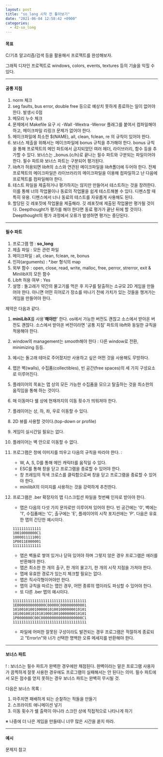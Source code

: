 ```yaml
---
layout: post
title: "so_long 시작 전 톺아보기"
date: "2021-06-04 12:58:42 +0900"
categories:
  - 42-so_long
---
```

#### 목표



 C/기초 알고리즘/검색 등을 활용해서 프로젝트를 완성해보자.
 



 그래픽 디자인 프로젝트로 windows, colors, events, textures
 등의 기술을 익힐 수 있다.
 




---


#### 공통 지침


1. norm 체크
2. seg faults, bus error, double free 등으로 예상치 못하게
 종료하는 일이 없어야 한다. 발생시 0점
3. 메모리 누수 체크
4. 문제에서 Makefile 요구 시 \-Wall \-Wextra \-Werror 플래그를
 붙여서 컴파일해야 하고, 메이크파일 리링크 문제가 없어야
 한다.
5. 메이크파일에 최소한 $(NAME), all, clean, fclean, re 의
 규칙이 있어야 한다.
6. 보너스 제출을 위해서는 메이크파일에 bonus 규칙을 추가해야
 한다. bonus 규칙을 통해 프로젝트의 메인 파트에서
 금지되었던 여러 헤더, 라이브러리, 함수 등을 추가할 수
 있다. 보너스는 \_bonus.{c/h}로 끝나는 필수 파트와 구분되는
 파일이어야 한다. 필수 파트와 보너스 파트는 구분되어
 평가된다.
7. libft가 허용되면 libft의 소스와 연관된 메이크파일을
 libft폴더에 두어야 한다. 전체 프로젝트의 메이크파일은
 라이브러리의 메이크파일을 이용해 컴파일하고 난 다음에
 프로젝트를 컴파일해야 한다.
8. 테스트 파일을 제출하거나 평가하지는 않지만 만들어서
 테스트하는 것을 장려한다. 이를 통해 너의 작업물이나 동료의
 작업물을 쉽게 테스트해볼 수 있다. 디펜스할 때 특히 유용.
 디펜스에서 너나 동료의 테스트를 자유롭게 사용해도 된다.
9. 할당된 깃 레포짓에 작업물을 제출해라. 깃 레포짓에 제출된
 작업물만 평가될 것이다. Deepthought가 평가를 해야 한다면
 동료 평가가 끝난 뒤에 할 것이다. Deepthought의 평가
 과정에서 오류가 발생하면 평가는 중단된다.




---


#### 필수 파트


1. 프로그램 명 : **so\_long**
2. 제출 파일 : 모든 관련 파일
3. 메이크파일 : all, clean, fclean, re, bonus
4. 인자(arguments) : \*.ber 형식의 map
5. 외부 함수 : open, close, read, write, malloc, free,
 perror, strerror, exit \& MinilibX의 모든 함수
6. Libft 허용 여부 : Yes
7. 설명 : 돌고래가 약간의 물고기를 먹은 후 지구를 탈출하는
 소규모 2D 게임을 만들어야 한다. 아니면 어떤 히어로가
 장소를 떠나기 전에 가치가 있는 것들을 챙겨가는 게임을
 만들어야 한다.


제약은 다음과 같다.


1. **miniLibX**를
 사용'**해야만**' 한다. os에서
 가능한 버전도 괜찮고 소스에서 받아온 버전도 괜찮다.
 소스에서 받아온 버전이라면 '공통 지침' 파트의
 libft와 동일한 규칙을 적용해야 한다.
2. window의 management는 smooth해야 한다 : 다른 window로
 전환, minimizing 등등.
3. 예시는 돌고래 테마로 주어졌지만 사용하고 싶은 어떤 것을
 사용해도 무방하다.
4. 맵은 벽(walls), 수집품(collectibles), 빈 공간(free
 spaces)의 세 가지 구성요소로 이루어진다.
5. 플레이어의 목표는 맵 상의 모든 가능한 수집품을 모으고
 탈출하는 것을 최소한의 움직임을 통해 하는 것이다.
6. 매 이동마다 쉘 상에 현재까지의 이동 횟수가 띄워져야
 한다.
7. 플레이어는 상, 하, 좌, 우로 이동할 수 있다.
8. 2D 뷰를 사용할 것이다.(top\-down or profile)
9. 게임이 실시간일 필요는 없다.
10. 플레이어는 벽 안으로 이동할 수 없다.
11. 프로그램은 창에 이미지를 띄우고 다음의 규칙을 따라야
 한다. :
 


	- W, A, S, D를 통해 메인 캐릭터를 움직일 수 있다.
	- ESC를 통해 창을 닫고 프로그램을 종료할 수 있어야 한다.
	- 창 프레임의 적색 크로스를 클릭함으로써 창을 닫고
	 프로그램을 종료할 수 있어야 한다.
	- minilibX의 이미지를 사용하는 것을 강력하게 추천한다.
12. 프로그램은 .ber 확장자의 맵 디스크립션 파일을 첫번째
 인자로 받아야 한다.
 


	- 맵은 다음의 다섯 가지 문자로만 이루어져 있어야 한다.
	 빈 공간에는 '0', 벽에는 '1',
	 수집품에는 'C', 출구에는 'E',
	 플레이어의 시작 포지션에는 'P'. 다음은
	 유효한 맵의 간단한 예시이다.
	 
	
	
	
	```False
	1111111111111
	10010000000C1
	1000011111001
	1P0011E000001
	1111111111111
	```
	- 맵은 벽들로 쌓여 있거나 닫혀 있어야 하며 그렇지 않은
	 경우 프로그램은 에러를 반환해야 한다.
	- 맵은 최소한 한 개의 출구, 한 개의 물고기, 한 개의
	 시작 지점을 가져야 한다.
	- 맵에 유효한 경로가 있는지 체크할 필요는 없다.
	- 맵은 직사각형이어야만 한다.
	- 맵의 규칙을 따르는 맵인 경우, 어떤 종류의 맵이라도
	 파싱할 수 있어야 한다.
	- 또 다른 .ber 맵의 예시이다.
	
	
	
	```False
	1111111111111111111111111111111111
	1E0000000000000C00000C000000000001
	1010010100100000101001000000010101
	1010010010101010001001000000010101
	1P0000000C00C0000000000000000000C1
	1111111111111111111111111111111111
	```
	- 파일에 어떠한 잘못된 구성이라도 발견되는 경우
	 프로그램은 적절하게 종료되고 "Error\\n"와
	 너가 선택한 명백한 오류 메세지를 반환해야 한다.




---


#### 보너스 파트



 ! : 보너스는 필수 파트가 완벽한 경우에만 채점된다.
 완벽이라는 말은 프로그램 사용자가 끔찍하게 잘못 사용한
 경우에도 프로그램이 실패해서는 안 된다는 의미. 필수 파트에서
 모든 점수를 얻지 못하는 경우 보너스 파트는 완벽히 무시될 것.
 


다음은 보너스 목록 :


1. 마주치면 패배하게 되는 순찰하는 적들을 만들기
2. 스프라이트 애니메이션 넣기
3. 이동 횟수가 쉘 출력이 아니라 스크린 상에 직접적으로
 나타나게 하기



 ※ 나중에 더 나은 게임을 만들테니 너무 많은 시간을 쏟지 마라.
 




---


#### 예시


문제지 참고
